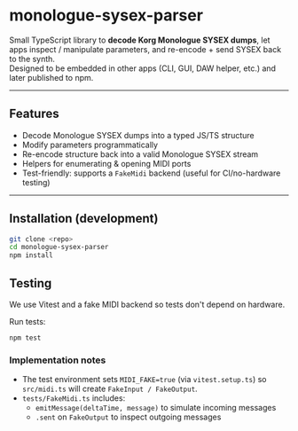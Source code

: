 # monologue-sysex-parser

Small TypeScript library to **decode Korg Monologue SYSEX dumps**, let apps inspect / manipulate parameters, and re-encode + send SYSEX back to the synth.  
Designed to be embedded in other apps (CLI, GUI, DAW helper, etc.) and later published to npm.

---

## Features

- Decode Monologue SYSEX dumps into a typed JS/TS structure  
- Modify parameters programmatically  
- Re-encode structure back into a valid Monologue SYSEX stream  
- Helpers for enumerating & opening MIDI ports  
- Test-friendly: supports a `FakeMidi` backend (useful for CI/no-hardware testing)  

---

## Installation (development)

```bash
git clone <repo>
cd monologue-sysex-parser
npm install
```


## Testing

We use Vitest and a fake MIDI backend so tests don't depend on hardware.

Run tests:

```npm test```

### Implementation notes

* The test environment sets `MIDI_FAKE=true` (via `vitest.setup.ts`) so `src/midi.ts` will create `FakeInput / FakeOutput`.
* `tests/FakeMidi.ts` includes:
    * `emitMessage(deltaTime, message)` to simulate incoming messages
    * `.sent` on `FakeOutput` to inspect outgoing messages